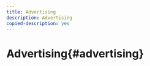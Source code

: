 ```yaml
---
title: Advertising
description: Advertising
copied-description: yes
---
```


# Advertising{#advertising}

